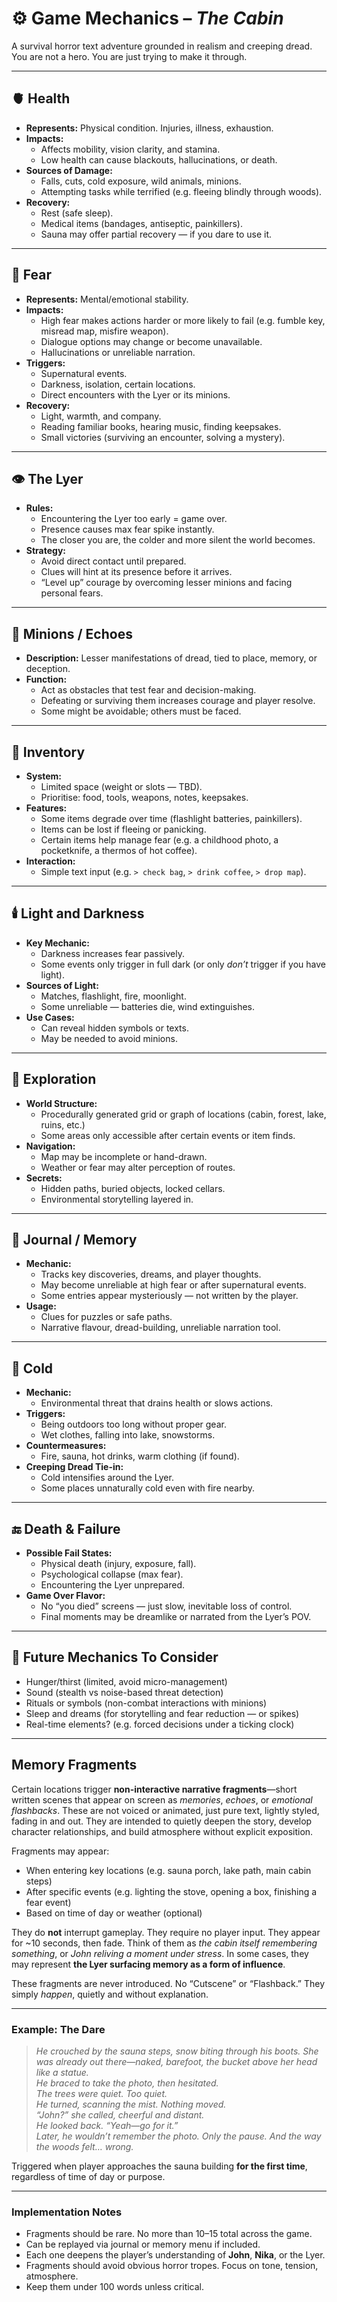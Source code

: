 
# ⚙️ Game Mechanics – *The Cabin*

A survival horror text adventure grounded in realism and creeping dread.  
You are not a hero. You are just trying to make it through.

---

## 🫀 Health

- **Represents:** Physical condition. Injuries, illness, exhaustion.
- **Impacts:**
  - Affects mobility, vision clarity, and stamina.
  - Low health can cause blackouts, hallucinations, or death.
- **Sources of Damage:**
  - Falls, cuts, cold exposure, wild animals, minions.
  - Attempting tasks while terrified (e.g. fleeing blindly through woods).
- **Recovery:**
  - Rest (safe sleep).
  - Medical items (bandages, antiseptic, painkillers).
  - Sauna may offer partial recovery — if you dare to use it.

---

## 🧠 Fear

- **Represents:** Mental/emotional stability.
- **Impacts:**
  - High fear makes actions harder or more likely to fail (e.g. fumble key, misread map, misfire weapon).
  - Dialogue options may change or become unavailable.
  - Hallucinations or unreliable narration.
- **Triggers:**
  - Supernatural events.
  - Darkness, isolation, certain locations.
  - Direct encounters with the Lyer or its minions.
- **Recovery:**
  - Light, warmth, and company.
  - Reading familiar books, hearing music, finding keepsakes.
  - Small victories (surviving an encounter, solving a mystery).

---

## 👁️ The Lyer

- **Rules:**
  - Encountering the Lyer too early = game over.
  - Presence causes max fear spike instantly.
  - The closer you are, the colder and more silent the world becomes.
- **Strategy:**
  - Avoid direct contact until prepared.
  - Clues will hint at its presence before it arrives.
  - “Level up” courage by overcoming lesser minions and facing personal fears.

---

## 👤 Minions / Echoes

- **Description:** Lesser manifestations of dread, tied to place, memory, or deception.
- **Function:**
  - Act as obstacles that test fear and decision-making.
  - Defeating or surviving them increases courage and player resolve.
  - Some might be avoidable; others must be faced.

---

## 🎒 Inventory

- **System:**
  - Limited space (weight or slots — TBD).
  - Prioritise: food, tools, weapons, notes, keepsakes.
- **Features:**
  - Some items degrade over time (flashlight batteries, painkillers).
  - Items can be lost if fleeing or panicking.
  - Certain items help manage fear (e.g. a childhood photo, a pocketknife, a thermos of hot coffee).
- **Interaction:**
  - Simple text input (e.g. `> check bag`, `> drink coffee`, `> drop map`).

---

## 🕯️ Light and Darkness

- **Key Mechanic:**
  - Darkness increases fear passively.
  - Some events only trigger in full dark (or only *don’t* trigger if you have light).
- **Sources of Light:**
  - Matches, flashlight, fire, moonlight.
  - Some unreliable — batteries die, wind extinguishes.
- **Use Cases:**
  - Can reveal hidden symbols or texts.
  - May be needed to avoid minions.

---

## 🧭 Exploration

- **World Structure:**
  - Procedurally generated grid or graph of locations (cabin, forest, lake, ruins, etc.)
  - Some areas only accessible after certain events or item finds.
- **Navigation:**
  - Map may be incomplete or hand-drawn.
  - Weather or fear may alter perception of routes.
- **Secrets:**
  - Hidden paths, buried objects, locked cellars.
  - Environmental storytelling layered in.

---

## 📝 Journal / Memory

- **Mechanic:**
  - Tracks key discoveries, dreams, and player thoughts.
  - May become unreliable at high fear or after supernatural events.
  - Some entries appear mysteriously — not written by the player.
- **Usage:**
  - Clues for puzzles or safe paths.
  - Narrative flavour, dread-building, unreliable narration tool.

---

## 🧊 Cold

- **Mechanic:**
  - Environmental threat that drains health or slows actions.
- **Triggers:**
  - Being outdoors too long without proper gear.
  - Wet clothes, falling into lake, snowstorms.
- **Countermeasures:**
  - Fire, sauna, hot drinks, warm clothing (if found).
- **Creeping Dread Tie-in:**
  - Cold intensifies around the Lyer.
  - Some places unnaturally cold even with fire nearby.

---

## 🔚 Death & Failure

- **Possible Fail States:**
  - Physical death (injury, exposure, fall).
  - Psychological collapse (max fear).
  - Encountering the Lyer unprepared.
- **Game Over Flavor:**
  - No “you died” screens — just slow, inevitable loss of control.
  - Final moments may be dreamlike or narrated from the Lyer’s POV.

---

## 🎯 Future Mechanics To Consider

- Hunger/thirst (limited, avoid micro-management)
- Sound (stealth vs noise-based threat detection)
- Rituals or symbols (non-combat interactions with minions)
- Sleep and dreams (for storytelling and fear reduction — or spikes)
- Real-time elements? (e.g. forced decisions under a ticking clock)

---

## Memory Fragments

Certain locations trigger **non-interactive narrative fragments**—short written scenes that appear on screen as *memories*, *echoes*, or *emotional flashbacks*. These are not voiced or animated, just pure text, lightly styled, fading in and out. They are intended to quietly deepen the story, develop character relationships, and build atmosphere without explicit exposition.

Fragments may appear:
- When entering key locations (e.g. sauna porch, lake path, main cabin steps)
- After specific events (e.g. lighting the stove, opening a box, finishing a fear event)
- Based on time of day or weather (optional)

They do **not** interrupt gameplay. They require no player input. They appear for ~10 seconds, then fade. Think of them as *the cabin itself remembering something*, or *John reliving a moment under stress*. In some cases, they may represent **the Lyer surfacing memory as a form of influence**.

These fragments are never introduced. No “Cutscene” or “Flashback.” They simply *happen*, quietly and without explanation.

---

### Example: The Dare

> *He crouched by the sauna steps, snow biting through his boots. She was already out there—naked, barefoot, the bucket above her head like a statue.*  
> *He braced to take the photo, then hesitated.*  
> *The trees were quiet. Too quiet.*  
> *He turned, scanning the mist. Nothing moved.*  
> *“John?” she called, cheerful and distant.*  
> *He looked back. “Yeah—go for it.”*  
> *Later, he wouldn’t remember the photo. Only the pause. And the way the woods felt… wrong.*

Triggered when player approaches the sauna building **for the first time**, regardless of time of day or purpose.

---

### Implementation Notes

- Fragments should be rare. No more than 10–15 total across the game.
- Can be replayed via journal or memory menu if included.
- Each one deepens the player’s understanding of **John**, **Nika**, or the Lyer.
- Fragments should avoid obvious horror tropes. Focus on tone, tension, atmosphere.
- Keep them under 100 words unless critical.